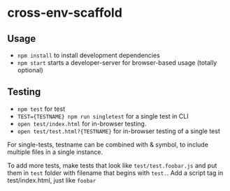 # cross-env-scaffold

## Usage

* `npm install` to install development dependencies
* `npm start` starts a developer-server for browser-based usage (totally optional)

## Testing

* `npm test` for test
* `TEST={TESTNAME} npm run singletest` for a single test in CLI
* `open test/index.html` for in-browser testing.
* `open test/test.html?{TESTNAME}` for in-browser testing of a single test

For single-tests, testname can be combined with & symbol, to include multiple files in a single instance.


To add more tests, make tests that look like `test/test.foobar.js` and put them in `test` folder with filename that begins with `test.`. Add a script tag in test/index.html, just like  `foobar`
